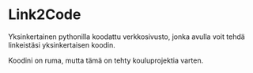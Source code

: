 # Link2Code
Yksinkertainen pythonilla koodattu verkkosivusto, jonka avulla voit tehdä linkeistäsi yksinkertaisen koodin.

Koodini on ruma, mutta tämä on tehty kouluprojektia varten.
